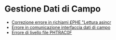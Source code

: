 # Gestione Dati di Campo
- [Correzione errore in richiami £PHE &#x22;Lettura asincr](Sorgenti/NTI/PH_NTI001192.md)
- [Errore in comunicazione interfaccia dati di campo](Sorgenti/NTI/PH_NTI001193.md)
- [Errore di livello file PHTRAC0F](Sorgenti/NTI/PH_NTI001209.md)
